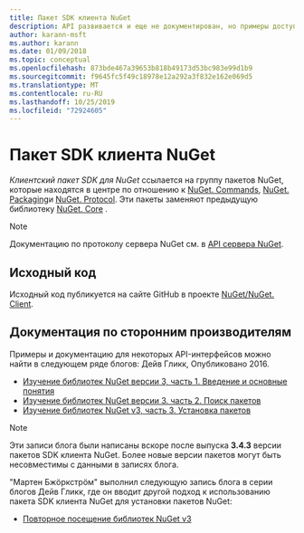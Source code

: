 ```yaml
---
title: Пакет SDK клиента NuGet
description: API развивается и еще не документирован, но примеры доступны в блоге Дейв Гликк.
author: karann-msft
ms.author: karann
ms.date: 01/09/2018
ms.topic: conceptual
ms.openlocfilehash: 873bde467a39653b818b49173d53bc983e99d1b9
ms.sourcegitcommit: f9645fc5f49c18978e12a292a3f832e162e069d5
ms.translationtype: MT
ms.contentlocale: ru-RU
ms.lasthandoff: 10/25/2019
ms.locfileid: "72924605"
---
```

# <a name="nuget-client-sdk"></a>Пакет SDK клиента NuGet

*Клиентский пакет SDK для NuGet* ссылается на группу пакетов NuGet, которые находятся в центре по отношению к [NuGet. Commands](https://www.nuget.org/packages/NuGet.Commands), [NuGet. Packaging](https://www.nuget.org/packages/NuGet.Packaging)и [NuGet. Protocol](https://www.nuget.org/packages/NuGet.Protocol). Эти пакеты заменяют предыдущую библиотеку [NuGet. Core](https://www.nuget.org/packages/NuGet.Core/) .

> [!Note]
>  Документацию по протоколу сервера NuGet см. в [API сервера NuGet](~/api/overview.md).

## <a name="source-code"></a>Исходный код

Исходный код публикуется на сайте GitHub в проекте [NuGet/NuGet. Client](https://github.com/NuGet/NuGet.Client).

## <a name="third-party-documentation"></a>Документация по сторонним производителям

Примеры и документацию для некоторых API-интерфейсов можно найти в следующем ряде блогов: Дейв Гликк, Опубликовано 2016.

- [Изучение библиотек NuGet версии 3, часть 1. Введение и основные понятия](http://daveaglick.com/posts/exploring-the-nuget-v3-libraries-part-1)
- [Изучение библиотек NuGet версии 3. часть 2. Поиск пакетов](http://daveaglick.com/posts/exploring-the-nuget-v3-libraries-part-2)
- [Изучение библиотек NuGet v3, часть 3. Установка пакетов](http://daveaglick.com/posts/exploring-the-nuget-v3-libraries-part-3)

> [!Note]
> Эти записи блога были написаны вскоре после выпуска **3.4.3** версии пакетов SDK клиента NuGet.
> Более новые версии пакетов могут быть несовместимы с данными в записях блога.

"Мартен Бжöркстрöм" выполнил следующую запись блога в серии блогов Дейв Гликк, где он вводит другой подход к использованию пакета SDK клиента NuGet для установки пакетов NuGet:

- [Повторное посещение библиотек NuGet v3](https://martinbjorkstrom.com/posts/2018-09-19-revisiting-nuget-client-libraries)
